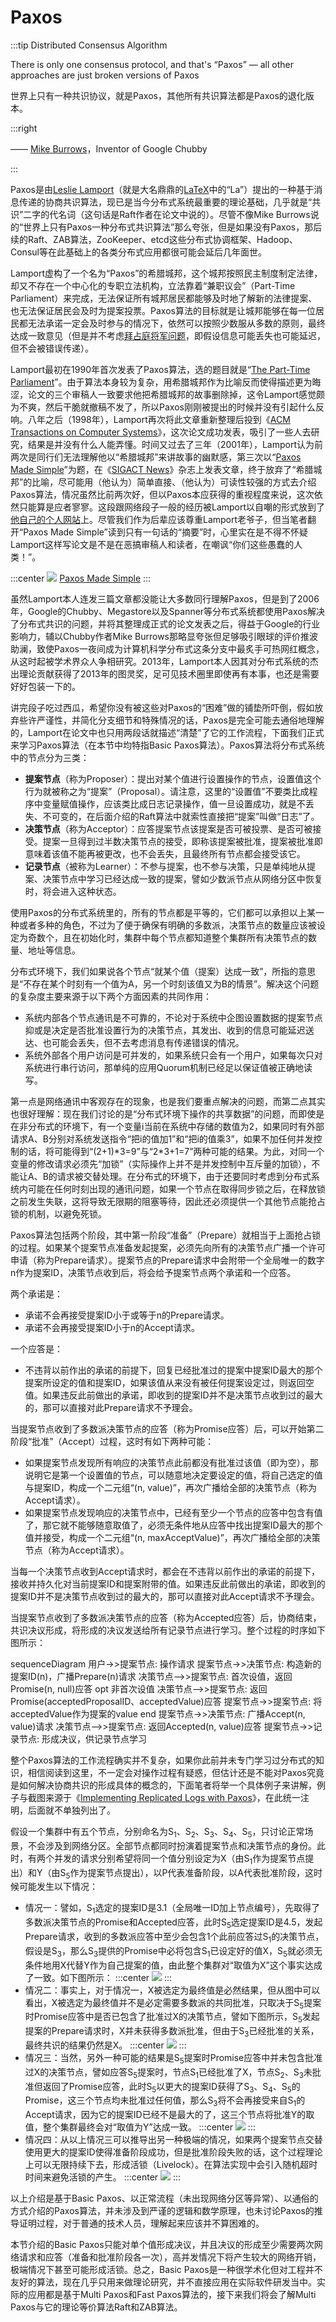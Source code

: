 # Paxos

:::tip Distributed Consensus Algorithm

There is only one consensus protocol, and that's “Paxos” — all other approaches are just broken versions of Paxos

世界上只有一种共识协议，就是Paxos，其他所有共识算法都是Paxos的退化版本。

:::right

—— [Mike Burrows](https://en.wikipedia.org/wiki/Michael_Burrows)，Inventor of Google Chubby

:::

Paxos是由[Leslie Lamport](https://en.wikipedia.org/wiki/Leslie_Lamport)（就是大名鼎鼎的[LaTeX](https://en.wikipedia.org/wiki/LaTeX)中的“La”）提出的一种基于消息传递的协商共识算法，现已是当今分布式系统最重要的理论基础，几乎就是“共识”二字的代名词（这句话是Raft作者在论文中说的）。尽管不像Mike Burrows说的“世界上只有Paxos一种分布式共识算法”那么夸张，但是如果没有Paxos，那后续的Raft、ZAB算法，ZooKeeper、etcd这些分布式协调框架、Hadoop、Consul等在此基础上的各类分布式应用都很可能会延后几年面世。

Lamport虚构了一个名为“Paxos”的希腊城邦，这个城邦按照民主制度制定法律，却又不存在一个中心化的专职立法机构，立法靠着“兼职议会”（Part-Time Parliament）来完成，无法保证所有城邦居民都能够及时地了解新的法律提案、也无法保证居民会及时为提案投票。Paxos算法的目标就是让城邦能够在每一位居民都无法承诺一定会及时参与的情况下，依然可以按照少数服从多数的原则，最终达成一致意见（但是并不考虑[拜占庭将军问题](https://en.wikipedia.org/wiki/Byzantine_fault)，即假设信息可能丢失也可能延迟，但不会被错误传递）。

Lamport最初在1990年首次发表了Paxos算法，选的题目就是“[The Part-Time Parliament](https://lamport.azurewebsites.net/pubs/lamport-paxos.pdf)”。由于算法本身较为复杂，用希腊城邦作为比喻反而使得描述更为晦涩，论文的三个审稿人一致要求他把希腊城邦的故事删除掉，这令Lamport感觉颇为不爽，然后干脆就撤稿不发了，所以Paxos刚刚被提出的时候并没有引起什么反响。八年之后（1998年），Lamport再次将此文章重新整理后投到《[ACM Transactions on Computer Systems](https://dl.acm.org/journal/tocs)》，这次论文成功发表，吸引了一些人去研究，结果是并没有什么人能弄懂。时间又过去了三年（2001年），Lamport认为前两次是同行们无法理解他以“希腊城邦”来讲故事的幽默感，第三次以“[Paxos Made Simple](https://lamport.azurewebsites.net/pubs/paxos-simple.pdf)”为题，在《[SIGACT News](https://www.sigact.org/SIGACT_News/)》杂志上发表文章，终于放弃了“希腊城邦”的比喻，尽可能用（他认为）简单直接、（他认为）可读性较强的方式去介绍Paxos算法，情况虽然比前两次好，但以Paxos本应获得的重视程度来说，这次依然只能算是应者寥寥。这段跟网络段子一般的经历被Lamport以自嘲的形式放到了[他自己的个人网站](http://lamport.azurewebsites.net/pubs/pubs.html#lamport-paxos)上。尽管我们作为后辈应该尊重Lamport老爷子，但当笔者翻开“Paxos Made Simple”读到只有一句话的“摘要”时，心里实在是不得不怀疑Lamport这样写论文是不是在恶搞审稿人和读者，在嘲讽“你们这些愚蠢的人类！”。

:::center
![](./images/abstract.png)
[Paxos Made Simple](https://lamport.azurewebsites.net/pubs/paxos-simple.pdf)
:::

虽然Lamport本人连发三篇文章都没能让大多数同行理解Paxos，但是到了2006年，Google的Chubby、Megastore以及Spanner等分布式系统都使用Paxos解决了分布式共识的问题，并将其整理成正式的论文发表之后，得益于Google的行业影响力，辅以Chubby作者Mike Burrows那略显夸张但足够吸引眼球的评价推波助澜，致使Paxos一夜间成为计算机科学分布式这条分支中最炙手可热网红概念，从这时起被学术界众人争相研究。2013年，Lamport本人因其对分布式系统的杰出理论贡献获得了2013年的图灵奖，足可见技术圈里即使再有本事，也还是需要好好包装一下的。

讲完段子吃过西瓜，希望你没有被这些对Paxos的“困难”做的铺垫所吓倒，假如放弃些许严谨性，并简化分支细节和特殊情况的话，Paxos是完全可能去通俗地理解的，Lamport在论文中也只用两段话就描述“清楚”了它的工作流程，下面我们正式来学习Paxos算法（在本节中均特指Basic Paxos算法）。Paxos算法将分布式系统中的节点分为三类：

- **提案节点**（称为Proposer）：提出对某个值进行设置操作的节点，设置值这个行为就被称之为“提案”（Proposal）。请注意，这里的“设置值”不要类比成程序中变量赋值操作，应该类比成日志记录操作，值一旦设置成功，就是不丢失、不可变的，在后面介绍的Raft算法中就索性直接把“提案”叫做“日志”了。
- **决策节点**（称为Acceptor）：应答提案节点该提案是否可被投票、是否可被接受。提案一旦得到过半数决策节点的接受，即称该提案被批准，提案被批准即意味着该值不能再被更改，也不会丢失，且最终所有节点都会接受该它。
- **记录节点**（被称为Learner）：不参与提案，也不参与决策，只是单纯地从提案、决策节点中学习已经达成一致的提案，譬如少数派节点从网络分区中恢复时，将会进入这种状态。

使用Paxos的分布式系统里的，所有的节点都是平等的，它们都可以承担以上某一种或者多种的角色，不过为了便于确保有明确的多数派，决策节点的数量应该被设定为奇数个，且在初始化时，集群中每个节点都知道整个集群所有决策节点的数量、地址等信息。

分布式环境下，我们如果说各个节点“就某个值（提案）达成一致”，所指的意思是“不存在某个时刻有一个值为A，另一个时刻该值又为B的情景”。解决这个问题的复杂度主要来源于以下两个方面因素的共同作用：

- 系统内部各个节点通讯是不可靠的，不论对于系统中企图设置数据的提案节点抑或是决定是否批准设置行为的决策节点，其发出、收到的信息可能延迟送达、也可能会丢失，但不去考虑消息有传递错误的情况。
- 系统外部各个用户访问是可并发的，如果系统只会有一个用户，如果每次只对系统进行串行访问，那单纯的应用Quorum机制已经足以保证值被正确地读写。

第一点是网络通讯中客观存在的现象，也是我们要重点解决的问题，而第二点其实也很好理解：现在我们讨论的是“分布式环境下操作的共享数据”的问题，而即使是在非分布式的环境下，有一个变量i当前在系统中存储的数值为2，如果同时有外部请求A、B分别对系统发送指令“把i的值加1”和“把i的值乘3”，如果不加任何并发控制的话，将可能得到“(2+1)*3=9”与“2\*3+1=7”两种可能的结果。为此，对同一个变量的修改请求必须先“加锁”（实际操作上并不是并发控制中互斥量的加锁），不能让A、B的请求被交替处理。在分布式的环境下，由于还要同时考虑到分布式系统内可能在任何时刻出现的通讯问题，如果一个节点在取得同步锁之后，在释放锁之前发生失联，这将导致无限期的阻塞等待，因此还必须提供一个其他节点能抢占锁的机制，以避免死锁。

Paxos算法包括两个阶段，其中第一阶段“准备”（Prepare）就相当于上面抢占锁的过程。如果某个提案节点准备发起提案，必须先向所有的决策节点广播一个许可申请（称为Prepare请求）。提案节点的Prepare请求中会附带一个全局唯一的数字n作为提案ID，决策节点收到后，将会给予提案节点两个承诺和一个应答。

两个承诺是：

- 承诺不会再接受提案ID小于或等于n的Prepare请求。
- 承诺不会再接受提案ID小于n的Accept请求。

一个应答是：

- 不违背以前作出的承诺的前提下，回复已经批准过的提案中提案ID最大的那个提案所设定的值和提案ID，如果该值从来没有被任何提案设定过，则返回空值。如果违反此前做出的承诺，即收到的提案ID并不是决策节点收到过的最大的，那可以直接对此Prepare请求不予理会。

当提案节点收到了多数派决策节点的应答（称为Promise应答）后，可以开始第二阶段“批准”（Accept）过程，这时有如下两种可能：

- 如果提案节点发现所有响应的决策节点此前都没有批准过该值（即为空），那说明它是第一个设置值的节点，可以随意地决定要设定的值，将自己选定的值与提案ID，构成一个二元组“(n, value)”，再次广播给全部的决策节点（称为Accept请求）。
- 如果提案节点发现响应的决策节点中，已经有至少一个节点的应答中包含有值了，那它就不能够随意取值了，必须无条件地从应答中找出提案ID最大的那个值并接受，构成一个二元组“(n, maxAcceptValue)”，再次广播给全部的决策节点（称为Accept请求）。

当每一个决策节点收到Accept请求时，都会在不违背以前作出的承诺的前提下，接收并持久化对当前提案ID和提案附带的值。如果违反此前做出的承诺，即收到的提案ID并不是决策节点收到过的最大的，那可以直接对此Accept请求不予理会。

当提案节点收到了多数派决策节点的应答（称为Accepted应答）后，协商结束，共识决议形成，将形成的决议发送给所有记录节点进行学习。整个过程的时序如下图所示：

<mermaid style="margin-bottom: 0px">
sequenceDiagram
    用户->>提案节点: 操作请求
    提案节点->>决策节点: 构造新的提案ID(n)，广播Prepare(n)请求
    决策节点-->>提案节点: 首次设值，返回Promise(n, null)应答
	opt  非首次设值
		决策节点-->>提案节点: 返回Promise(acceptedProposalID、acceptedValue)应答
		提案节点->>提案节点: 将acceptedValue作为提案的value
	end
	提案节点->>决策节点: 广播Accept(n, value)请求
	决策节点-->>提案节点: 返回Accepted(n, value)应答
	提案节点->>记录节点: 形成决议，供记录节点学习
</mermaid>

整个Paxos算法的工作流程确实并不复杂，如果你此前并未专门学习过分布式的知识，相信阅读到这里，不一定会对操作过程有疑惑，但估计还是不能对Paxos究竟是如何解决协商共识的形成具体的概念的，下面笔者将举一个具体例子来讲解，例子与截图来源于《[Implementing Replicated Logs with Paxos](https://ongardie.net/static/raft/userstudy/paxos.pdf)》，在此统一注明，后面就不单独列出了。

假设一个集群中有五个节点，分别命名为S<sub>1</sub>、S<sub>2</sub>、S<sub>3</sub>、S<sub>4</sub>、S<sub>5</sub>，只讨论正常场景，不会涉及到网络分区。全部节点都同时扮演着提案节点和决策节点的身份。此时，有两个并发的请求分别希望将同一个值分别设定为X（由S<sub>1</sub>作为提案节点提出）和Y（由S<sub>5</sub>作为提案节点提出），以P代表准备阶段，以A代表批准阶段，这时候可能发生以下情况：

- 情况一：譬如，S<sub>1</sub>选定的提案ID是3.1（全局唯一ID加上节点编号），先取得了多数派决策节点的Promise和Accepted应答，此时S<sub>5</sub>选定提案ID是4.5，发起Prepare请求，收到的多数派应答中至少会包含1个此前应答过S<sub>1</sub>的决策节点，假设是S<sub>3</sub>，那么S<sub>3</sub>提供的Promise中必将包含S<sub>1</sub>已设定好的值X，S<sub>5</sub>就必须无条件地用X代替Y作为自己提案的值，由此整个集群对“取值为X”这个事实达成了一致。如下图所示：
:::center
![](./images/paxos1.png)
:::
- 情况二：事实上，对于情况一，X被选定为最终值是必然结果，但从图中可以看出，X被选定为最终值并不是必定需要多数派的共同批准，只取决于S<sub>5</sub>提案时Promise应答中是否已包含了批准过X的决策节点，譬如下图所示，S<sub>5</sub>发起提案的Prepare请求时，X并未获得多数派批准，但由于S<sub>3</sub>已经批准的关系，最终共识的结果仍然是X。
:::center
![](./images/paxos2.png)
:::
- 情况三：当然，另外一种可能的结果是S<sub>5</sub>提案时Promise应答中并未包含批准过X的决策节点，譬如应答S<sub>5</sub>提案时，节点S<sub>1</sub>已经批准了X，节点S<sub>2</sub>、S<sub>3</sub>未批准但返回了Promise应答，此时S<sub>5</sub>以更大的提案ID获得了S<sub>3</sub>、S<sub>4</sub>、S<sub>5</sub>的Promise，这三个节点均未批准过任何值，那么S<sub>3</sub>将不会再接受来自S<sub>1</sub>的Accept请求，因为它的提案ID已经不是最大的了，这三个节点将批准Y的取值，整个集群最终会对“取值为Y”达成一致。
:::center
![](./images/paxos3.png)
:::
- 情况四：从以上情况三可以推导出另一种极端的情况，如果两个提案节点交替使用更大的提案ID使得准备阶段成功，但是批准阶段失败的话，这个过程理论上可以无限持续下去，形成活锁（Livelock）。在算法实现中会引入随机超时时间来避免活锁的产生。
:::center
![](./images/paxos4.png)
:::

以上介绍是基于Basic Paxos、以正常流程（未出现网络分区等异常）、以通俗的方式介绍的Paxos算法，并未涉及到严谨的逻辑和数学原理，也未讨论Paxos的推导证明过程，对于普通的技术人员，理解起来应该并不算困难的。

本节介绍的Basic Paxos只能对单个值形成决议，并且决议的形成至少需要两次网络请求和应答（准备和批准阶段各一次），高并发情况下将产生较大的网络开销，极端情况下甚至可能形成活锁。总之，Basic Paxos是一种很学术化但对工程并不友好的算法，现在几乎只用来做理论研究，并不直接应用在实际软件研发当中。实际的应用都是基于Multi Paxos和Fast Paxos算法的，接下来我们将会了解Multi Paxos与它的理论等价算法Raft和ZAB算法。

